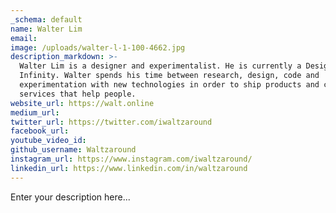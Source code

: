 ```yaml
---
_schema: default
name: Walter Lim
email:
image: /uploads/walter-l-1-100-4662.jpg
description_markdown: >-
  Walter Lim is a designer and experimentalist. He is currently a Design Lead at
  Infinity. Walter spends his time between research, design, code and
  experimentation with new technologies in order to ship products and create
  services that help people.
website_url: https://walt.online
medium_url:
twitter_url: https://twitter.com/iwaltzaround
facebook_url:
youtube_video_id:
github_username: Waltzaround
instagram_url: https://www.instagram.com/iwaltzaround/
linkedin_url: https://www.linkedin.com/in/waltzaround
---
```

Enter your description here...

